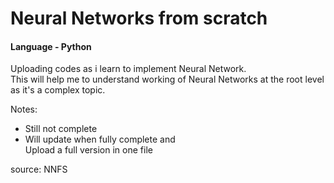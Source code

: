 # Neural Networks from scratch
#### Language - Python
Uploading codes as i learn to implement Neural Network.<br/>
This will help me to understand working of Neural Networks at the root level as it's a complex topic.<br/>


Notes:
- Still not complete 
- Will update when fully complete and <br/>Upload a full version in one file 

source: NNFS
